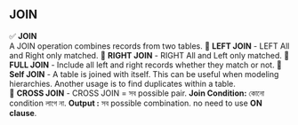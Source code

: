 ## JOIN 
✅ <b>JOIN </b> <br> A JOIN operation combines records from two tables.
🔷 <b>LEFT JOIN</b> - LEFT All and Right only matched.
🔷 <b>RIGHT JOIN</b> - RIGHT All and Left only matched. 
🔷 <b>FULL JOIN</b> - Include all left and right records whether they match or not.
🔷 <b>Self JOIN</b> - A table is joined with itself. This can be useful when modeling hierarchies. Another usage is to find duplicates within a table. <br>
🔷 <b>CROSS JOIN</b> - CROSS JOIN = সব possible pair. <b>Join Condition:</b> কোনো condition লাগে না. <b>Output :</b> সব possible combination. no need to use <b>ON clause</b>. <br>




